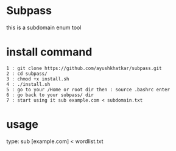 # Subpass

this is a subdomain enum tool 

# install command
```
1 : git clone https://github.com/ayushkhatkar/subpass.git
2 : cd subpass/
3 : chmod +x install.sh
4 : ./install.sh
5 : go to your /Home or root dir then : source .bashrc enter
6 : go back to your subpass/ dir 
7 : start using it sub example.com < subdomain.txt 
```
# usage

type: sub [example.com] < wordlist.txt
